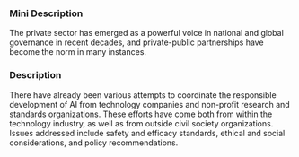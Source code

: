 ### Mini Description

The private sector has emerged as a powerful voice in national and global governance in recent decades, and private-public partnerships have become the norm in many instances.

### Description

There have already been various attempts to coordinate the responsible development of AI from technology companies and non-profit research and standards organizations. These efforts have come both from within the technology industry, as well as from outside civil society organizations. Issues addressed include safety and efficacy standards, ethical and social considerations, and policy recommendations.
